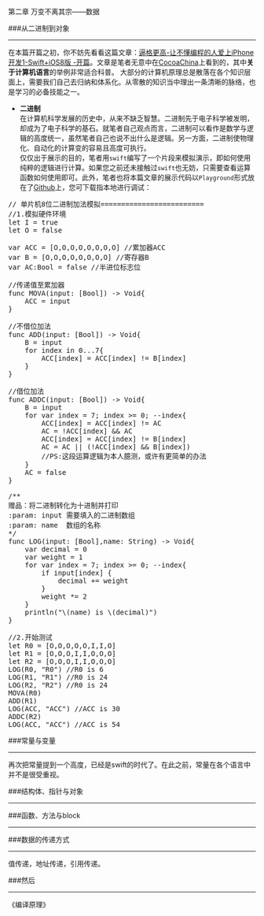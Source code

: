第二章 万变不离其宗——数据

###从二进制到对象

---

在本篇开篇之初，你不妨先看看这篇文章：[逼格更高-让不懂编程的人爱上iPhone开发1-Swift+iOS8版 -开篇][1]。文章是笔者无意中在[CocoaChina][2]上看到的，其中**关于计算机语言**的举例非常适合科普。
大部分的计算机原理总是散落在各个知识层面上，需要我们自己去归纳和体系化。从零散的知识当中理出一条清晰的脉络，也是学习的必备技能之一。  

 * **二进制**   
在计算机科学发展的历史中，从来不缺乏智慧。二进制先于电子科学被发明，却成为了电子科学的基石。就笔者自己观点而言，二进制可以看作是数学与逻辑的高度统一，虽然笔者自己也说不出什么是逻辑。另一方面，二进制使物理化、自动化的计算变的容易且高度可执行。  
仅仅出于展示的目的，笔者用`swift`编写了一个片段来模拟演示，即如何使用纯粹的逻辑进行计算。如果您之前还未接触过`swift`也无妨，只需要查看运算函数如何使用即可。此外，笔者也将本篇文章的展示代码以`Playground`形式放在了[Github][3]上，您可下载指本地进行调试：  

<pre lang = "swift">
// 单片机8位二进制加法模拟=========================
//1.模拟硬件环境
let I = true
let O = false

var ACC = [O,O,O,O,O,O,O,O] //累加器ACC
var B = [O,O,O,O,O,O,O,O] //寄存器B
var AC:Bool = false //半进位标志位

//传递值至累加器
func MOVA(input: [Bool]) -> Void{
    ACC = input
}

//不借位加法
func ADD(input: [Bool]) -> Void{
    B = input
    for index in 0...7{
        ACC[index] = ACC[index] != B[index]
    }
}

//借位加法
func ADDC(input: [Bool]) -> Void{
    B = input
    for var index = 7; index >= 0; --index{
        ACC[index] = ACC[index] != AC
        AC = !ACC[index] && AC
        ACC[index] = ACC[index] != B[index]
        AC = AC || (!ACC[index] && B[index])
        //PS:这段运算逻辑为本人臆测，或许有更简单的办法
    }
    AC = false
}

/**
赠品：将二进制转化为十进制并打印
:param: input 需要填入的二进制数组
:param: name  数组的名称
*/
func LOG(input: [Bool],name: String) -> Void{
    var decimal = 0
    var weight = 1
    for var index = 7; index >= 0; --index{
        if input[index] {
            decimal += weight
        }
        weight *= 2
    }
    println("\(name) is \(decimal)")
}

//2.开始测试
let R0 = [O,O,O,O,O,I,I,O]
let R1 = [O,O,O,I,I,O,O,O]
let R2 = [O,O,O,I,I,O,O,O]
LOG(R0, "R0") //R0 is 6
LOG(R1, "R1") //R0 is 24
LOG(R2, "R2") //R0 is 24
MOVA(R0)
ADD(R1)
LOG(ACC, "ACC") //ACC is 30
ADDC(R2)
LOG(ACC, "ACC") //ACC is 54
</pre>

###常量与变量

---

再次把常量提到一个高度，已经是swift的时代了。在此之前，常量在各个语言中并不是很受重视。


###结构体、指针与对象

---



###函数、方法与block

---



###数据的传递方式

---

值传递，地址传递，引用传递。

###然后

---

《编译原理》


[1]: http://zhuanlan.zhihu.com/kidscoding/19855085
[2]: http://www.cocoachina.com
[3]: http://www.github.com